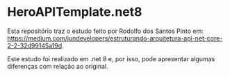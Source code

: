 # HeroAPITemplate.net8

Esta repositório traz o estudo feito por Rodolfo dos Santos Pinto em: https://medium.com/jundevelopers/estruturando-arquitetura-api-net-core-2-2-32d99145a19d.

Este estudo foi realizado em .net 8 e, por isso, pode apresentar algumas diferenças com relação ao original.
